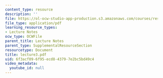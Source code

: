 ```yaml
---
content_type: resource
description: ''
file: https://ol-ocw-studio-app-production.s3.amazonaws.com/courses/res-14-001-abdul-latif-jameel-poverty-action-lab-executive-training-evaluating-social-programs-2009-spring-2009/6f3acf096f95ecd843797e2bc5bd49c4_lecture3.pdf
file_type: application/pdf
learning_resource_types:
- Lecture Notes
ocw_type: OCWFile
parent_title: Lecture Notes
parent_type: SupplementalResourceSection
resourcetype: Document
title: lecture3.pdf
uid: 6f3acf09-6f95-ecd8-4379-7e2bc5bd49c4
video_metadata:
  youtube_id: null
---
```

